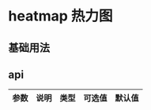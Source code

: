# heatmap 热力图

## 基础用法

<demo src="./src/base.vue" title="基础用法" ></demo>

## api

| 参数 | 说明 | 类型 | 可选值 | 默认值 |
| ---- | ---- | ---- | ------ | ------ |

